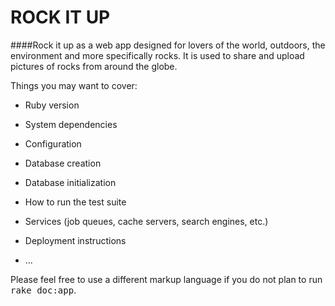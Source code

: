# ROCK IT UP

####Rock it up as a web app designed for lovers of the world, outdoors, the environment and more specifically rocks. It is used to share and upload pictures of rocks from around the globe.

Things you may want to cover:

* Ruby version

* System dependencies

* Configuration

* Database creation

* Database initialization

* How to run the test suite

* Services (job queues, cache servers, search engines, etc.)

* Deployment instructions

* ...


Please feel free to use a different markup language if you do not plan to run
<tt>rake doc:app</tt>.
